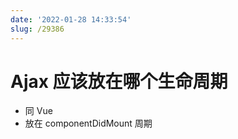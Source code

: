 ```yaml
---
date: '2022-01-28 14:33:54'
slug: /29386
---
```


# Ajax 应该放在哪个生命周期

- 同 Vue 
- 放在 componentDidMount 周期
